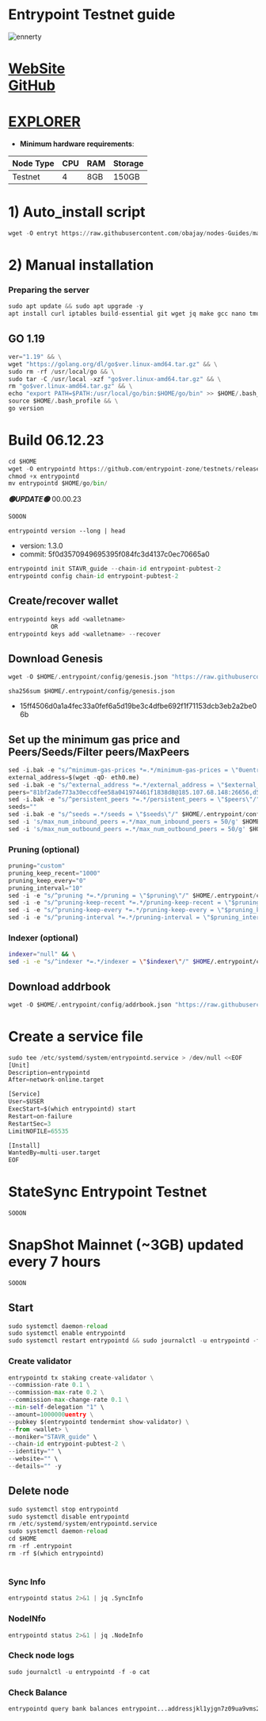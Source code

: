 # Entrypoint Testnet guide

![ennerty](https://github.com/obajay/nodes-Guides/assets/44331529/fb4b2857-b9c6-4935-b673-28efb8f28a70)

[WebSite](https://entrypoint.zone/)\
[GitHub](https://github.com/entrypoint-zone/testnets/tree/main/entrypoint-pubtest-2)
=
[EXPLORER](https://explorer.stavr.tech/Entrypoint-Testnet)
=

- **Minimum hardware requirements**:

| Node Type |CPU | RAM  | Storage  | 
|-----------|----|------|----------|
| Testnet   |   4|  8GB | 150GB    |


# 1) Auto_install script
```python
wget -O entryt https://raw.githubusercontent.com/obajay/nodes-Guides/main/Projects/Entrypoint/entryt && chmod +x entryt && ./entryt
```

# 2) Manual installation

### Preparing the server
```python
sudo apt update && sudo apt upgrade -y
apt install curl iptables build-essential git wget jq make gcc nano tmux htop nvme-cli pkg-config libssl-dev libleveldb-dev tar clang bsdmainutils ncdu unzip libleveldb-dev -y
```

## GO 1.19
```python
ver="1.19" && \
wget "https://golang.org/dl/go$ver.linux-amd64.tar.gz" && \
sudo rm -rf /usr/local/go && \
sudo tar -C /usr/local -xzf "go$ver.linux-amd64.tar.gz" && \
rm "go$ver.linux-amd64.tar.gz" && \
echo "export PATH=$PATH:/usr/local/go/bin:$HOME/go/bin" >> $HOME/.bash_profile && \
source $HOME/.bash_profile && \
go version
```

# Build 06.12.23
```python
cd $HOME
wget -O entrypointd https://github.com/entrypoint-zone/testnets/releases/download/v1.3.0/entrypointd-1.3.0-linux-amd64
chmod +x entrypointd
mv entrypointd $HOME/go/bin/

```
*******🟢UPDATE🟢******* 00.00.23
```python
SOOON
```

`entrypointd version --long | head`
- version: 1.3.0
- commit: 5f0d3570949695395f084fc3d4137c0ec70665a0

```python
entrypointd init STAVR_guide --chain-id entrypoint-pubtest-2
entrypointd config chain-id entrypoint-pubtest-2
```    

## Create/recover wallet
```python
entrypointd keys add <walletname>
            OR
entrypointd keys add <walletname> --recover
```

## Download Genesis
```python
wget -O $HOME/.entrypoint/config/genesis.json "https://raw.githubusercontent.com/obajay/nodes-Guides/main/Projects/Entrypoint/genesis.json"

```
`sha256sum $HOME/.entrypoint/config/genesis.json`
+ 15ff4506d0a1a4fec33a0fef6a5d19be3c4dfbe692f1f71153dcb3eb2a2be06b

## Set up the minimum gas price and Peers/Seeds/Filter peers/MaxPeers
```python
sed -i.bak -e "s/^minimum-gas-prices *=.*/minimum-gas-prices = \"0uentry\"/;" ~/.entrypoint/config/app.toml
external_address=$(wget -qO- eth0.me) 
sed -i.bak -e "s/^external_address *=.*/external_address = \"$external_address:26656\"/" $HOME/.entrypoint/config/config.toml
peers="81bf2ade773a30eccdfee58a041974461f1838d8@185.107.68.148:26656,d57c7572d58cb3043770f2c0ba412b35035233ad@80.64.208.169:26656"
sed -i.bak -e "s/^persistent_peers *=.*/persistent_peers = \"$peers\"/" $HOME/.entrypoint/config/config.toml
seeds=""
sed -i.bak -e "s/^seeds =.*/seeds = \"$seeds\"/" $HOME/.entrypoint/config/config.toml
sed -i 's/max_num_inbound_peers =.*/max_num_inbound_peers = 50/g' $HOME/.entrypoint/config/config.toml
sed -i 's/max_num_outbound_peers =.*/max_num_outbound_peers = 50/g' $HOME/.entrypoint/config/config.toml

```
### Pruning (optional)
```python
pruning="custom"
pruning_keep_recent="1000"
pruning_keep_every="0"
pruning_interval="10"
sed -i -e "s/^pruning *=.*/pruning = \"$pruning\"/" $HOME/.entrypoint/config/app.toml
sed -i -e "s/^pruning-keep-recent *=.*/pruning-keep-recent = \"$pruning_keep_recent\"/" $HOME/.entrypoint/config/app.toml
sed -i -e "s/^pruning-keep-every *=.*/pruning-keep-every = \"$pruning_keep_every\"/" $HOME/.entrypoint/config/app.toml
sed -i -e "s/^pruning-interval *=.*/pruning-interval = \"$pruning_interval\"/" $HOME/.entrypoint/config/app.toml
```
### Indexer (optional) 
```bash
indexer="null" && \
sed -i -e "s/^indexer *=.*/indexer = \"$indexer\"/" $HOME/.entrypoint/config/config.toml
```

## Download addrbook
```python
wget -O $HOME/.entrypoint/config/addrbook.json "https://raw.githubusercontent.com/obajay/nodes-Guides/main/Projects/Entrypoint/addrbook.json"
```

# Create a service file
```python
sudo tee /etc/systemd/system/entrypointd.service > /dev/null <<EOF
[Unit]
Description=entrypointd
After=network-online.target

[Service]
User=$USER
ExecStart=$(which entrypointd) start
Restart=on-failure
RestartSec=3
LimitNOFILE=65535

[Install]
WantedBy=multi-user.target
EOF
```
# StateSync Entrypoint Testnet
```python
SOOON
```
# SnapShot Mainnet (~3GB) updated every 7 hours  
```python
SOOON
```

## Start
```python
sudo systemctl daemon-reload
sudo systemctl enable entrypointd
sudo systemctl restart entrypointd && sudo journalctl -u entrypointd -f -o cat
```

### Create validator
```python
entrypointd tx staking create-validator \
--commission-rate 0.1 \
--commission-max-rate 0.2 \
--commission-max-change-rate 0.1 \
--min-self-delegation "1" \
--amount=1000000uentry \
--pubkey $(entrypointd tendermint show-validator) \
--from <wallet> \
--moniker="STAVR_guide" \
--chain-id entrypoint-pubtest-2 \
--identity="" \
--website="" \
--details="" -y
```

## Delete node
```python
sudo systemctl stop entrypointd
sudo systemctl disable entrypointd
rm /etc/systemd/system/entrypointd.service
sudo systemctl daemon-reload
cd $HOME
rm -rf .entrypoint
rm -rf $(which entrypointd)
```
#
### Sync Info
```python
entrypointd status 2>&1 | jq .SyncInfo
```
### NodeINfo
```python
entrypointd status 2>&1 | jq .NodeInfo
```
### Check node logs
```python
sudo journalctl -u entrypointd -f -o cat
```
### Check Balance
```python
entrypointd query bank balances entrypoint...addressjkl1yjgn7z09ua9vms259j
```
